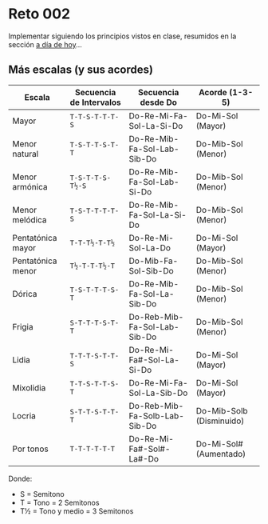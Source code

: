 # Reto 002

Implementar siguiendo los principios vistos en clase, resumidos en la sección [a día de hoy](/temario/aDiaDeHoy.md)...

## Más escalas (y sus acordes)

<div align=center>

|Escala|Secuencia de Intervalos|Secuencia desde Do|Acorde (1-3-5)|
|-|-|-|-|
|Mayor|`T-T-S-T-T-T-S`|Do-Re-Mi-Fa-Sol-La-Si-Do|Do-Mi-Sol (Mayor)|
|Menor natural|`T-S-T-T-S-T-T`|Do-Re-Mib-Fa-Sol-Lab-Sib-Do|Do-Mib-Sol (Menor)|
|Menor armónica|`T-S-T-T-S-T½-S`|Do-Re-Mib-Fa-Sol-Lab-Si-Do|Do-Mib-Sol (Menor)|
|Menor melódica|`T-S-T-T-T-T-S`|Do-Re-Mib-Fa-Sol-La-Si-Do|Do-Mib-Sol (Menor)|
|Pentatónica mayor|`T-T-T½-T-T½`|Do-Re-Mi-Sol-La-Do|Do-Mi-Sol (Mayor)|
|Pentatónica menor|`T½-T-T-T½-T`|Do-Mib-Fa-Sol-Sib-Do|Do-Mib-Sol (Menor)|
|Dórica|`T-S-T-T-T-S-T`|Do-Re-Mib-Fa-Sol-La-Sib-Do|Do-Mib-Sol (Menor)|
|Frigia|`S-T-T-T-S-T-T`|Do-Reb-Mib-Fa-Sol-Lab-Sib-Do|Do-Mib-Sol (Menor)|
|Lidia|`T-T-T-S-T-T-S`|Do-Re-Mi-Fa#-Sol-La-Si-Do|Do-Mi-Sol (Mayor)|
|Mixolidia|`T-T-S-T-T-S-T`|Do-Re-Mi-Fa-Sol-La-Sib-Do|Do-Mi-Sol (Mayor)|
|Locria|`S-T-T-S-T-T-T`|Do-Reb-Mib-Fa-Solb-Lab-Sib-Do|Do-Mib-Solb (Disminuido)|
|Por tonos|`T-T-T-T-T-T`|Do-Re-Mi-Fa#-Sol#-La#-Do|Do-Mi-Sol# (Aumentado)
</div>

Donde:

- S = Semitono
- T = Tono = 2 Semitonos
- T½ = Tono y medio = 3 Semitonos
